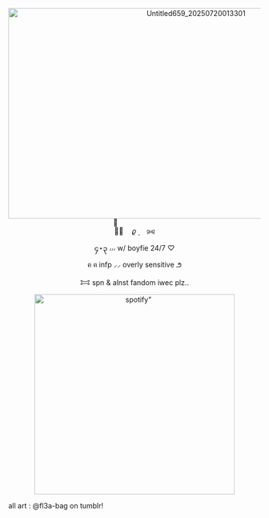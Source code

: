 <p align="center">
   <img width="734" height="421" alt="Untitled659_20250720013301" src="https://github.com/user-attachments/assets/a2204259-d881-4852-9b55-2b1e9964714c" />
</p>

<p align="center">
︵ֺ︵     ㅤ𝜚        ۪    ⠀ ⪩⪨
<p align="center">
၄⋆၃  ៸៸៸ w/ boyfie 24/7 ♡
<p align="center">
  ฅ ฅ    infp ⸝⸝ overly sensitive  ౨ 
<p align="center">
    𐂯  spn & alnst fandom iwec plz..
 <p align="center">
    <img width="400" src="https://spotify-github-profile.kittinanx.com/api/view?uid=31neovqlgcu5nmy5j4vqisn7iike&cover_image=true&theme=novatorem&show_offline=false&background_color=121212&interchange=false&bar_color=c2a596&bar_color_cover=false)]"alt=spotify" >
</p>

all art : @fl3a-bag on tumblr!
